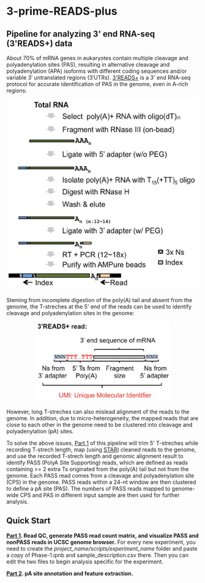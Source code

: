 # 3-prime-READS-plus
## Pipeline for analyzing 3' end RNA-seq (3'READS+) data 

About 70% of mRNA genes in eukaryotes contain multiple cleavage and polyadenylation sites (PAS), resulting in alternative cleavage and polyadenylation (APA) isoforms with different coding sequences and/or variable 3′ untranslated regions (3′UTRs). [3'READS+](https://www.ncbi.nlm.nih.gov/pmc/articles/PMC5029459/) is a 3' end RNA-seq protocol for accurate identification of PAS in the genome, even in A-rich regions:

<p align="center">
  <img src="images/flowchart.jpg" width="500" height="500">
</p>

Steming from incomplete digestion of the poly(A) tail and absent from the genome, the T-streches at the 5' end of the reads can be used to identify cleavage and polyadenylation sites in the genome:

<p align="center">
  <img src="images/read.jpg" width="350" height="210" class="center">
</p>

However, long T-streches can also mislead alignment of the reads to the genome. In addition, due to micro-heterogeneity, the mapped reads that are close to each other in the genome need to be clustered into cleavage and polyadenylation (pA) sites.

To solve the above issues, [Part 1](https://github.com/DinghaiZ/3-prime-READS-plus/blob/master/projects/project_1/scripts/experiment_1/3READS_plus_pipeline_part-1.ipynb) of this pipeline will trim 5' T-streches while recording T-strech length, map (using [STAR](https://github.com/alexdobin/STAR)) cleaned reads to the genome, and use the recorded T-strech length and genomic alignment result to identify PASS (PolyA Site Supporting) reads, which are defined as reads containing >= 2 extra Ts originated from the poly(A) tail but not from the genome. Each PASS read comes from a cleavage and polyadenylation site (CPS) in the genome. PASS reads within a 24-nt window are then clustered to define a pA site (PAS). The numbers of PASS reads mapped to genome-wide CPS and PAS in different input sample are then used for further analysis. 


## Quick Start

**[Part 1](https://github.com/DinghaiZ/3-prime-READS-plus/blob/master/projects/project_1/scripts/experiment_1/3READS_plus_pipeline_part-1.ipynb). Read QC, generate PASS read count matrix,  and visualize PASS and nonPASS reads in UCSC genome browser.** For every new experiment, you need to create the _project_name/scripts/experiment_name_ folder and paste a copy of Phase-1.ipnb and sample_description.csv there. Then you can edit the two files to begin analysis specific for the experiment.

**[Part 2](https://github.com/DinghaiZ/3-prime-READS-plus/blob/master/projects/project_1/scripts/experiment_1/Phase-2.ipynb). pA site annotation and feature extraction.**  

